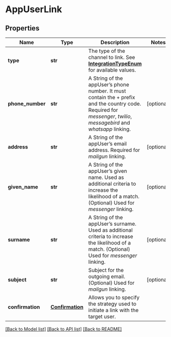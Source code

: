 # AppUserLink

## Properties
Name | Type | Description | Notes
------------ | ------------- | ------------- | -------------
**type** | **str** | The type of the channel to link. See [**IntegrationTypeEnum**](Enums.md#IntegrationTypeEnum) for available values. | 
**phone_number** | **str** | A String of the appUser’s phone number. It must contain the + prefix and the country code. Required for *messenger*, *twilio*, *messagebird* and *whatsapp* linking.  | [optional] 
**address** | **str** | A String of the appUser’s email address. Required for *mailgun* linking.  | [optional] 
**given_name** | **str** | A String of the appUser’s given name. Used as additional criteria to increase the likelihood of a match. (Optional) Used for *messenger* linking.  | [optional] 
**surname** | **str** | A String of the appUser’s surname. Used as additional criteria to increase the likelihood of a match. (Optional) Used for *messenger* linking.  | [optional] 
**subject** | **str** | Subject for the outgoing email. (Optional) Used for *mailgun* linking.  | [optional] 
**confirmation** | [**Confirmation**](Confirmation.md) | Allows you to specify the strategy used to initiate a link with the target user. | 

[[Back to Model list]](../README.md#documentation-for-models) [[Back to API list]](../README.md#documentation-for-api-endpoints) [[Back to README]](../README.md)


